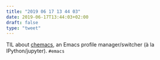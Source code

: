 ```yaml
---
title: "2019 06 17 13 44 03"
date: 2019-06-17T13:44:03+02:00
draft: false
type: "tweet"
---
```

TIL about [chemacs](https://github.com/plexus/chemacs), an Emacs profile manager/switcher (à la IPython/jupyter). `#emacs`
